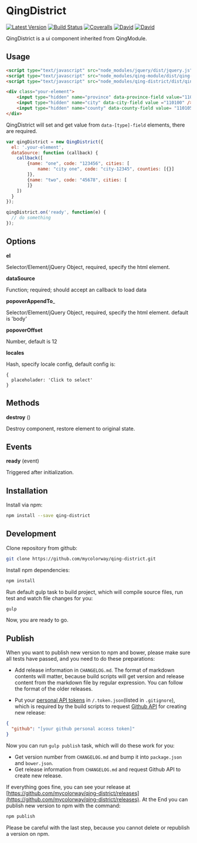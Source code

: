 # QingDistrict

[![Latest Version](https://img.shields.io/npm/v/qing-district.svg)](https://www.npmjs.com/package/qing-district)
[![Build Status](https://img.shields.io/travis/mycolorway/qing-district.svg)](https://travis-ci.org/mycolorway/qing-district)
[![Coveralls](https://img.shields.io/coveralls/mycolorway/qing-district.svg)](https://coveralls.io/github/mycolorway/qing-district)
[![David](https://img.shields.io/david/mycolorway/qing-district.svg)](https://david-dm.org/mycolorway/qing-district)
[![David](https://img.shields.io/david/dev/mycolorway/qing-district.svg)](https://david-dm.org/mycolorway/qing-district#info=devDependencies)

QingDistrict is a ui component inherited from QingModule.

## Usage

```html
<script type="text/javascript" src="node_modules/jquery/dist/jquery.js"></script>
<script type="text/javascript" src="node_modules/qing-module/dist/qing-module.js"></script>
<script type="text/javascript" src="node_modules/qing-district/dist/qing-district.js"></script>

<div class="your-element">
    <input type="hidden" name="province" data-province-field value="110000" />
    <input type="hidden" name="city" data-city-field value ="110100" />
    <input type="hidden" name="county" data-county-field value= "110105" />
</div>
```

QingDistrict will set and get value from `data-[type]-field` elements, there are required.

```js
var qingDistrict = new QingDistrict({
  el: '.your-element',
  dataSource: function (callback) {
    callback([
        {name: "one", code: "123456", cities: [
            name: "city one", code: "city-12345", counties: [{}]
        ]},
        {name: "two", code: "45678", cities: [
        ]}
    ])
  }
});

qingDistrict.on('ready', function(e) {
  // do something
});
```

## Options

__el__

Selector/Element/jQuery Object, required, specify the html element.

__dataSource__

Function; required; should accept an callback to load data

__popoverAppendTo___

Selector/Element/jQuery Object, required, specify the html element. default is 'body'

__popoverOffset__

Number, default is 12

__locales__

Hash, specify locale config, default config is:

```
{
  placeholader: 'Click to select'
}
```

## Methods

__destroy__ ()

Destroy component, restore element to original state.

## Events

__ready__ (event)

Triggered after initialization.

## Installation

Install via npm:

```bash
npm install --save qing-district
```

## Development

Clone repository from github:

```bash
git clone https://github.com/mycolorway/qing-district.git
```

Install npm dependencies:

```bash
npm install
```

Run default gulp task to build project, which will compile source files, run test and watch file changes for you:

```bash
gulp
```

Now, you are ready to go.

## Publish

When you want to publish new version to npm and bower, please make sure all tests have passed, and you need to do these preparations:

* Add release information in `CHANGELOG.md`. The format of markdown contents will matter, because build scripts will get version and release content from the markdown file by regular expression. You can follow the format of the older releases.

* Put your [personal API tokens](https://github.com/blog/1509-personal-api-tokens) in `/.token.json`(listed in `.gitignore`), which is required by the build scripts to request [Github API](https://developer.github.com/v3/) for creating new release:

```json
{
  "github": "[your github personal access token]"
}
```

Now you can run `gulp publish` task, which will do these work for you:

* Get version number from `CHANGELOG.md` and bump it into `package.json` and `bower.json`.
* Get release information from `CHANGELOG.md` and request Github API to create new release.

If everything goes fine, you can see your release at [https://github.com/mycolorway/qing-district/releases](https://github.com/mycolorway/qing-district/releases). At the End you can publish new version to npm with the command:

```bash
npm publish
```

Please be careful with the last step, because you cannot delete or republish a version on npm.
